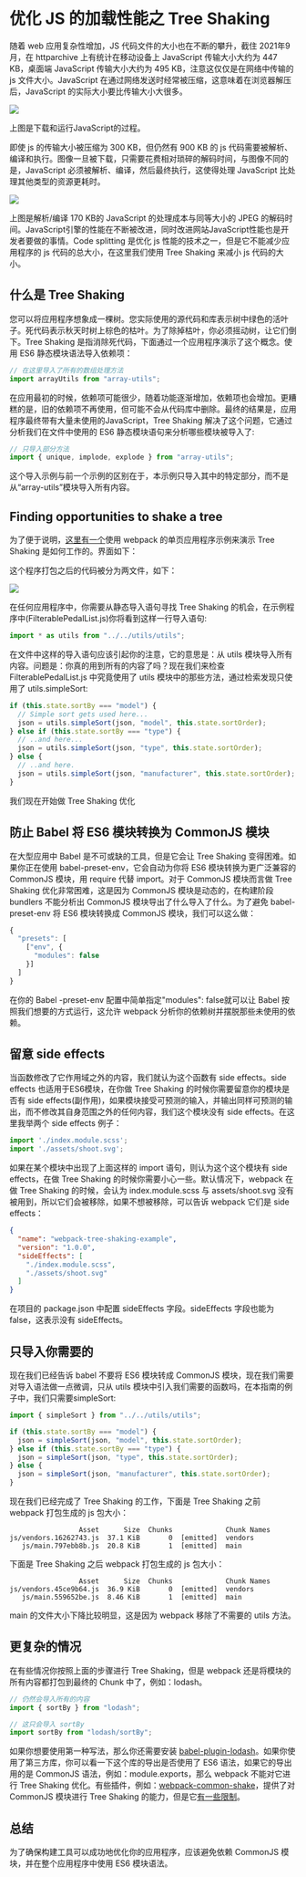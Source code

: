 # 优化 JS 的加载性能之 Tree Shaking

随着 web 应用复杂性增加，JS 代码文件的大小也在不断的攀升，截住 2021年9月，在 httparchive 上有统计在移动设备上 JavaScript 传输大小大约为 447 KB，桌面端 JavaScript 传输大小大约为 495 KB，注意这仅仅是在网络中传输的 js 文件大小。JavaScript 在通过网络发送时经常被压缩，这意味着在浏览器解压后，JavaScript 的实际大小要比传输大小大很多。

![](https://developers.google.com/web/fundamentals/performance/optimizing-javascript/tree-shaking/images/figure-1.svg)

上图是下载和运行JavaScript的过程。

即使 js 的传输大小被压缩为 300 KB，但仍然有 900 KB 的 js 代码需要被解析、编译和执行。图像一旦被下载，只需要花费相对琐碎的解码时间，与图像不同的是，JavaScript 必须被解析、编译，然后最终执行，这使得处理 JavaScript 比处理其他类型的资源更耗时。

![](https://developers.google.com/web/fundamentals/performance/optimizing-javascript/tree-shaking/images/figure-2-1x.png)

上图是解析/编译 170 KB的 JavaScript 的处理成本与同等大小的 JPEG 的解码时间。JavaScript引擎的性能在不断被改进，同时改进网站JavaScript性能也是开发者要做的事情。Code splitting 是优化 js 性能的技术之一，但是它不能减少应用程序的 js 代码的总大小，在这里我们使用 Tree Shaking 来减小 js 代码的大小。

## 什么是 Tree Shaking

您可以将应用程序想象成一棵树。您实际使用的源代码和库表示树中绿色的活叶子。死代码表示秋天时树上棕色的枯叶。为了除掉枯叶，你必须摇动树，让它们倒下。Tree Shaking 是指消除死代码，下面通过一个应用程序演示了这个概念。使用 ES6 静态模块语法导入依赖项：

```javascript
// 在这里导入了所有的数组处理方法
import arrayUtils from "array-utils";
```

在应用最初的时候，依赖项可能很少，随着功能逐渐增加，依赖项也会增加。更糟糕的是，旧的依赖项不再使用，但可能不会从代码库中删除。最终的结果是，应用程序最终带有大量未使用的JavaScript，Tree Shaking 解决了这个问题，它通过分析我们在文件中使用的 ES6 静态模块语句来分析哪些模块被导入了:

```javascript
// 只导入部分方法
import { unique, implode, explode } from "array-utils";
```

这个导入示例与前一个示例的区别在于，本示例只导入其中的特定部分，而不是从“array-utils”模块导入所有内容。

## Finding opportunities to shake a tree

为了便于说明，[这里有一个](https://github.com/malchata/webpack-tree-shaking-example)使用 webpack 的单页应用程序示例来演示 Tree Shaking 是如何工作的。界面如下：

[](https://developers.google.com/web/fundamentals/performance/optimizing-javascript/tree-shaking/images/figure-3-1x.png)

这个程序打包之后的代码被分为两文件，如下：

![](https://developers.google.com/web/fundamentals/performance/optimizing-javascript/tree-shaking/images/figure-4-1x.png)

在任何应用程序中，你需要从静态导入语句寻找 Tree Shaking 的机会，在示例程序中(FilterablePedalList.js)你将看到这样一行导入语句:

```javascript
import * as utils from "../../utils/utils";
```

在文件中这样的导入语句应该引起你的注意，它的意思是：从 utils 模块导入所有内容。问题是：你真的用到所有的内容了吗？现在我们来检查 FilterablePedalList.js 中究竟使用了 utils 模块中的那些方法，通过检索发现只使用了 utils.simpleSort:

```javascript
if (this.state.sortBy === "model") {
  // Simple sort gets used here...
  json = utils.simpleSort(json, "model", this.state.sortOrder);
} else if (this.state.sortBy === "type") {
  // ..and here...
  json = utils.simpleSort(json, "type", this.state.sortOrder);
} else {
  // ..and here.
  json = utils.simpleSort(json, "manufacturer", this.state.sortOrder);
}
```

我们现在开始做 Tree Shaking 优化

## 防止 Babel 将 ES6 模块转换为 CommonJS 模块

在大型应用中 Babel 是不可或缺的工具，但是它会让 Tree Shaking 变得困难。如果你正在使用 babel-preset-env，它会自动为你将 ES6 模块转换为更广泛兼容的 CommonJS 模块，用 require 代替 import。对于 CommonJS 模块而言做 Tree Shaking 优化非常困难，这是因为 CommonJS 模块是动态的，在构建阶段 bundlers 不能分析出 CommonJS 模块导出了什么导入了什么。为了避免 babel-preset-env 将 ES6 模块转换成 CommonJS 模块，我们可以这么做：

```javascript
{
  "presets": [
    ["env", {
      "modules": false
    }]
  ]
}
```

在你的 Babel -preset-env 配置中简单指定"modules": false就可以让 Babel 按照我们想要的方式运行，这允许 webpack 分析你的依赖树并摆脱那些未使用的依赖。

## 留意 side effects

当函数修改了它作用域之外的内容，我们就认为这个函数有 side effects。side effects 也适用于ES6模块，在你做 Tree Shaking 的时候你需要留意你的模块是否有 side effects(副作用)，如果模块接受可预测的输入，并输出同样可预测的输出，而不修改其自身范围之外的任何内容，我们这个模块没有 side effects。在这里我举两个 side effects 例子：

```javascript
import './index.module.scss';
import './assets/shoot.svg';
```

如果在某个模块中出现了上面这样的 import 语句，则认为这个这个模块有 side effects，在做 Tree Shaking 的时候你需要小心一些。默认情况下，webpack 在做 Tree Shaking 的时候，会认为 index.module.scss 与 assets/shoot.svg 没有被用到，所以它们会被移除，如果不想被移除，可以告诉 webpack 它们是 side effects：

```json
{
  "name": "webpack-tree-shaking-example",
  "version": "1.0.0",
  "sideEffects": [
    "./index.module.scss",
    "./assets/shoot.svg"
  ]
}
```

在项目的 package.json 中配置 sideEffects 字段。sideEffects 字段也能为 false，这表示没有 sideEffects。

## 只导入你需要的

现在我们已经告诉 babel 不要将 ES6 模块转成 CommonJS 模块，现在我们需要对导入语法做一点微调，只从 utils 模块中引入我们需要的函数吗，在本指南的例子中，我们只需要simpleSort:

```javascript
import { simpleSort } from "../../utils/utils";

if (this.state.sortBy === "model") {
  json = simpleSort(json, "model", this.state.sortOrder);
} else if (this.state.sortBy === "type") {
  json = simpleSort(json, "type", this.state.sortOrder);
} else {
  json = simpleSort(json, "manufacturer", this.state.sortOrder);
}
```

现在我们已经完成了 Tree Shaking 的工作，下面是 Tree Shaking 之前 webpack 打包生成的 js 包大小：

```dotnetcli
                 Asset      Size  Chunks             Chunk Names
js/vendors.16262743.js  37.1 KiB       0  [emitted]  vendors
   js/main.797ebb8b.js  20.8 KiB       1  [emitted]  main
```

下面是 Tree Shaking 之后 webpack 打包生成的 js 包大小：

```dotnetcli
                 Asset      Size  Chunks             Chunk Names
js/vendors.45ce9b64.js  36.9 KiB       0  [emitted]  vendors
   js/main.559652be.js  8.46 KiB       1  [emitted]  main
```

main 的文件大小下降比较明显，这是因为 webpack 移除了不需要的 utils 方法。

## 更复杂的情况

在有些情况你按照上面的步骤进行 Tree Shaking，但是 webpack 还是将模块的所有内容都打包到最终的 Chunk 中了，例如：lodash。

```javascript
// 仍然会导入所有的内容
import { sortBy } from "lodash";

// 这只会导入 sortBy
import sortBy from "lodash/sortBy";
```

如果你想要使用第一种写法，那么你还需要安装 [babel-plugin-lodash](https://www.npmjs.com/package/babel-plugin-lodash)。如果你使用了第三方库，你可以看一下这个库的导出是否使用了 ES6 语法，如果它的导出用的是 CommonJS 语法，例如：module.exports，那么 webpack 不能对它进行 Tree Shaking 优化。有些插件，例如：[webpack-common-shake](https://github.com/indutny/webpack-common-shake)，提供了对 CommonJS 模块进行 Tree Shaking 的能力，但是它[有一些限制](https://github.com/indutny/webpack-common-shake#limitations)。

## 总结

为了确保构建工具可以成功地优化你的应用程序，应该避免依赖 CommonJS 模块，并在整个应用程序中使用 ES6 模块语法。
